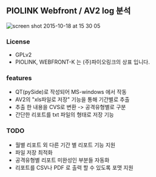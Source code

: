 ## PIOLINK Webfront / AV2 log 분석

![screen shot 2015-10-18 at 15 30 05](https://cloud.githubusercontent.com/assets/819903/10562891/39e8b9ce-75ad-11e5-967b-fd1290f05fb5.png)

### License 
* GPLv2
* PIOLINK, WEBFRONT-K 는 (주)파이오링크의 상표 입니다. 

### features 
* QT(pySide)로 작성되어 MS-windows 에서 작동 
* AV2의 "xls파일로 저장" 기능을 통해 기간별로 추출
* 추출 한 내용을 CVS로 변환 -> 공격유형별로 구분 
* 간단한 리포트를 txt 파일의 형태로 저장 기능 

### TODO 
* 월별 리포트 외 다른 기간 별 리포트 기능 지원 
* 파일 저장 최적화 
* 공격유형별 리포트 미완성인 부분들 자동화  
* 리포트를 CSV나 PDF 로 출력 할 수 있도록 포맷 지원 

